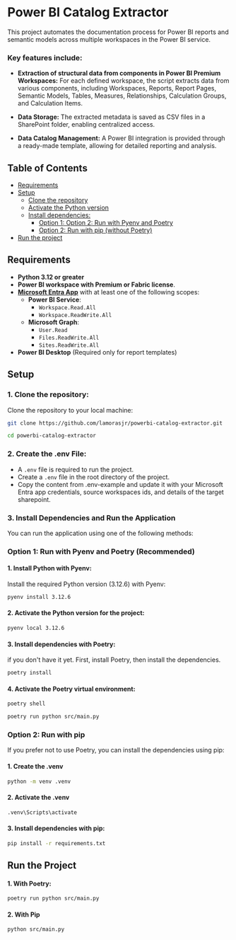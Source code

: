 # Power BI Catalog Extractor

This project automates the documentation process for Power BI reports and semantic models across multiple workspaces in the Power BI service.

### Key features include:
- **Extraction of structural data from components in Power BI Premium Workspaces:** For each defined workspace, the script extracts data from various components, including Workspaces, Reports, Report Pages, Semantic Models, Tables, Measures, Relationships, Calculation Groups, and Calculation Items.

- **Data Storage:** The extracted metadata is saved as CSV files in a SharePoint folder, enabling centralized access.

- **Data Catalog Management:** A Power BI integration is provided through a ready-made template, allowing for detailed reporting and analysis.


<!-- <img src=assets\pj_diagram2.png alt="pj_diagram" width="100%"/> -->


## Table of Contents
- [Requirements](#requirements)
- [Setup](#setup)
  - [Clone the repository](#1-clone-the-repository)
  - [Activate the Python version](#2-activate-the-python-version-for-the-project)
  - [Install dependencies:](#3-install-dependencies-and-run-the-application)
    - [Option 1: Option 2: Run with Pyenv and Poetry](#option-2-run-with-pyenv-and-poetry)
    - [Option 2: Run with pip (without Poetry)](#option-3-run-with-pip-without-poetry)
- [Run the project](#to-run-the-project)

## Requirements

- **Python 3.12 or greater**
- **Power BI workspace with Premium or Fabric license**.
- **[Microsoft Entra App](https://learn.microsoft.com/en-us/power-bi/developer/embedded/register-app?tabs=customers)** with at least one of the following scopes:
  - **Power BI Service**:
    - `Workspace.Read.All`
    - `Workspace.ReadWrite.All`
  - **Microsoft Graph**:
    - `User.Read`
    - `Files.ReadWrite.All`
    - `Sites.ReadWrite.All`
- **Power BI Desktop** (Required only for report templates)


## Setup
### 1. Clone the repository:
Clone the repository to your local machine:
```bash
git clone https://github.com/lamorasjr/powerbi-catalog-extractor.git

cd powerbi-catalog-extractor
```

### 2. Create the .env File:
* A `.env` file is required to run the project.
* Create a `.env` file in the root directory of the project.
* Copy the content from .env-example and update it with your Microsoft Entra app credentials, source workspaces ids, and details of the target sharepoint.

### 3. Install Dependencies and Run the Application

You can run the application using one of the following methods:

### Option 1: Run with Pyenv and Poetry (Recommended)

#### 1. Install Python with Pyenv:
Install the required Python version (3.12.6) with Pyenv:
```bash
pyenv install 3.12.6
```

#### 2. Activate the Python version for the project:
```bash
pyenv local 3.12.6
```

#### 3. Install dependencies with Poetry:
if you don't have it yet. First, install Poetry, then install the dependencies.
```bash
poetry install
```

#### 4. Activate the Poetry virtual environment:
```bash
poetry shell
```

```bash
poetry run python src/main.py
```

### Option 2: Run with pip
If you prefer not to use Poetry, you can install the dependencies using pip:

#### 1. Create the .venv 
```bash
python -m venv .venv
```

#### 2. Activate the .venv
```bash
.venv\Scripts\activate
```

#### 3. Install dependencies with pip:
```bash
pip install -r requirements.txt
```

## Run the Project
#### 1. With Poetry:
```bash
poetry run python src/main.py
```

#### 2. With Pip
```bash
python src/main.py
```
